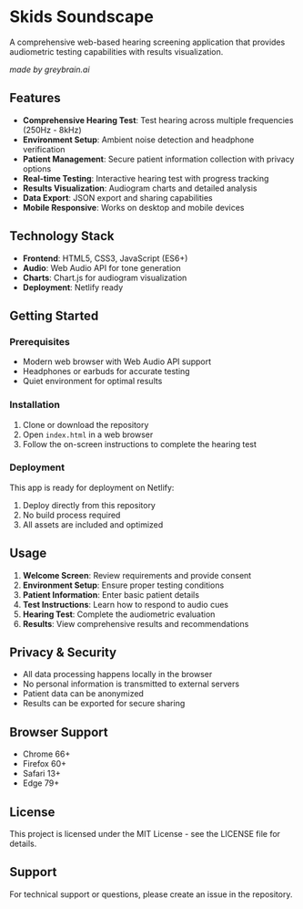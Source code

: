 # Skids Soundscape

A comprehensive web-based hearing screening application that provides audiometric testing capabilities with results visualization.

*made by greybrain.ai*

## Features

- **Comprehensive Hearing Test**: Test hearing across multiple frequencies (250Hz - 8kHz)
- **Environment Setup**: Ambient noise detection and headphone verification
- **Patient Management**: Secure patient information collection with privacy options
- **Real-time Testing**: Interactive hearing test with progress tracking
- **Results Visualization**: Audiogram charts and detailed analysis
- **Data Export**: JSON export and sharing capabilities
- **Mobile Responsive**: Works on desktop and mobile devices

## Technology Stack

- **Frontend**: HTML5, CSS3, JavaScript (ES6+)
- **Audio**: Web Audio API for tone generation
- **Charts**: Chart.js for audiogram visualization
- **Deployment**: Netlify ready

## Getting Started

### Prerequisites

- Modern web browser with Web Audio API support
- Headphones or earbuds for accurate testing
- Quiet environment for optimal results

### Installation

1. Clone or download the repository
2. Open `index.html` in a web browser
3. Follow the on-screen instructions to complete the hearing test

### Deployment

This app is ready for deployment on Netlify:

1. Deploy directly from this repository
2. No build process required
3. All assets are included and optimized

## Usage

1. **Welcome Screen**: Review requirements and provide consent
2. **Environment Setup**: Ensure proper testing conditions
3. **Patient Information**: Enter basic patient details
4. **Test Instructions**: Learn how to respond to audio cues
5. **Hearing Test**: Complete the audiometric evaluation
6. **Results**: View comprehensive results and recommendations

## Privacy & Security

- All data processing happens locally in the browser
- No personal information is transmitted to external servers
- Patient data can be anonymized
- Results can be exported for secure sharing

## Browser Support

- Chrome 66+
- Firefox 60+
- Safari 13+
- Edge 79+

## License

This project is licensed under the MIT License - see the LICENSE file for details.

## Support

For technical support or questions, please create an issue in the repository.
